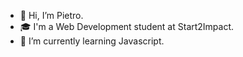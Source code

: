 - 👋 Hi, I’m Pietro.
- 🎓 I'm a Web Development student at Start2Impact.
- 🌱 I’m currently learning Javascript.

<!---
pietromichelini/pietromichelini is a ✨ special ✨ repository because its `README.md` (this file) appears on your GitHub profile.
You can click the Preview link to take a look at your changes.
--->
